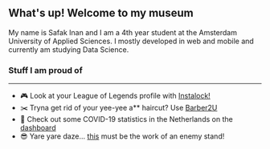 ## What's up! Welcome to my museum
My name is Safak Inan and I am a 4th year student at the Amsterdam University of Applied Sciences. I mostly developed in web and mobile and currently am studying Data Science.

### Stuff I am proud of
---
- :video_game: Look at your League of Legends profile with [Instalock!](https://github.com/ItsMeSafak/Instalock)
- :scissors: Tryna get rid of your yee-yee a** haircut? Use [Barber2U](https://github.com/ItsMeSafak/barber2u-frontend)
- :pill: Check out some COVID-19 statistics in the Netherlands on the [dashboard](https://github.com/ItsMeSafak/covid_dashboard)
- 😎 Yare yare daze... [this](https://github.com/ItsMeSafak/JoJo-bot) must be the work of an enemy stand!
